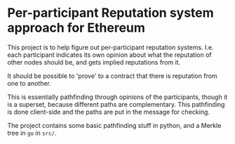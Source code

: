 
# Per-participant Reputation system approach for Ethereum

This project is to help figure out per-participant reputation systems. I.e. each
participant indicates its own opinion about what the reputation of other nodes
should be, and gets implied reputations from it.

It should be possible to 'prove' to a contract that there is reputation from one
to another. 

This is essentially pathfinding through opinions of the participants, though
it is a superset, because different paths are complementary. This pathfinding is
done client-side and the paths are put in the message for checking.

The project contains some basic pathfinding stuff in python, and a Merkle tree
in `go` in `src/`.
